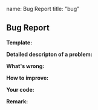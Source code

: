 name: Bug Report
title: "bug"


## Bug Report

**Template:**

**Detailed descripton of a problem:**

**What's wrong:**

**How to improve:**

**Your code:**

**Remark:**

